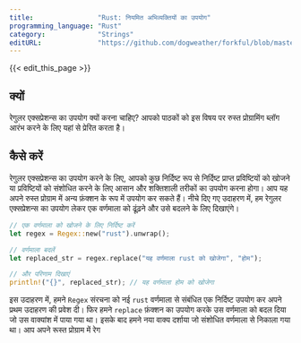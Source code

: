 ```yaml
---
title:                "Rust: नियमित अभिव्यक्तियों का उपयोग"
programming_language: "Rust"
category:             "Strings"
editURL:              "https://github.com/dogweather/forkful/blob/master/content/hi/rust/using-regular-expressions.md"
---
```


{{< edit_this_page >}}

## क्यों
रेगुलर एक्सप्रेशन्स का उपयोग क्यों करना चाहिए? आपको पाठकों को इस विषय पर रुस्त प्रोग्रामिंग ब्लॉग आरंभ करने के लिए यहां से प्रेरित करता है।

## कैसे करें
रेगुलर एक्सप्रेशन्स का उपयोग करने के लिए, आपको कुछ निर्दिष्ट रूप से निर्दिष्ट प्राप्त प्रविष्टियों को खोजने या प्रविष्टियों को संशोधित करने के लिए आसान और शक्तिशाली तरीकों का उपयोग करना होगा। आप यह अपने रुस्त प्रोग्राम में अन्य फ़ंक्शन के रूप में उपयोग कर सकते हैं। नीचे दिए गए उदाहरण में, हम रेगुलर एक्सप्रेशन्स का उपयोग लेकर एक वर्णमाला को ढूंढ़ने और उसे बदलने के लिए दिखाएंगे।

```Rust
// एक वर्णमाला को खोजने के लिए निर्दिष्ट करें
let regex = Regex::new("rust").unwrap();

// वर्णमाला बदलें
let replaced_str = regex.replace("यह वर्णमाला rust को खोजेगा", "होम");

// और परिणाम दिखाएं
println!("{}", replaced_str); // यह वर्णमाला होम को खोजेगा
```

इस उदाहरण में, हमने `Regex` संरचना को नई `rust` वर्णमाला से संबंधित एक निर्दिष्ट उपयोग कर अपने प्रथम उदाहरण की प्रवेश दी। फिर हमने `replace` फ़ंक्शन का उपयोग करके उस वर्णमाला को बदल दिया जो उस वाक्यांश में पाया गया था। इसके बाद हमने नया वाक्य दर्शाया जो संशोधित वर्णमाला से निकाला गया था। आप अपने रूस्त प्रोग्राम में रेग
